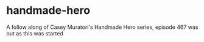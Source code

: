 # handmade-hero
A follow along of Casey Muratori's Handmade Hero series, episode 467 was out as this was started
